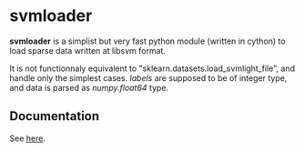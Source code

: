 svmloader
=========

**svmloader** is a simplist but very fast python module (written in
cython) to load sparse data written at libsvm format.

It is not functionnaly equivalent to
"sklearn.datasets.load_svmlight_file", and handle only the simplest
cases. *labels* are supposed to be of integer type, and data is parsed
as *numpy.float64* type.


Documentation
-------------

See [here](http://svmloader.readthedocs.io/en/latest/).
